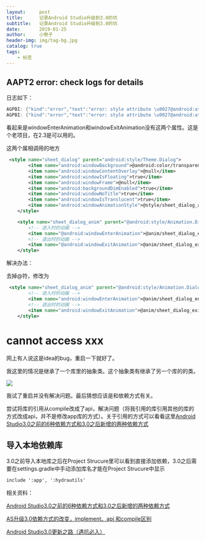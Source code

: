 ```yaml
---
layout:     post  
title:      记录Android Studio升级到3.0的坑 
subtitle:   记录Android Studio升级到3.0的坑 
date:       2019-01-25
author:     小卷子
header-img: img/tag-bg.jpg
catalog: true
tags:
    - 标签
---
```





## AAPT2 error: check logs for details

日志如下：

~~~java
AGPBI: {"kind":"error","text":"error: style attribute \u0027@android:attr/windowEnterAnimation\u0027 not found.","sources":[{"file":"/Users/yeqiu/WorkSpace/AndroidProject/yeqiu/demo/app/build/intermediates/incremental/mergeDebugResources/merged.dir/values/values.xml","position":{"startLine":3548}}],"original":"","tool":"AAPT"}
AGPBI: {"kind":"error","text":"error: style attribute \u0027@android:attr/windowExitAnimation\u0027 not found.","sources":[{"file":"/Users/yeqiu/WorkSpace/AndroidProject/yeqiu/demo/app/build/intermediates/incremental/mergeDebugResources/merged.dir/values/values.xml","position":{"startLine":3550}}],"original":"","tool":"AAPT"}
~~~





看起来是windowEnterAnimation和windowExitAnimation没有这两个属性。这是个老项目，在2.3是可以用的。

这两个属相调用的地方

~~~xml
 <style name="sheet_dialog" parent="android:style/Theme.Dialog">
        <item name="android:windowBackground">@android:color/transparent</item>
        <item name="android:windowContentOverlay">@null</item>
        <item name="android:windowIsFloating">true</item>
        <item name="android:windowFrame">@null</item>
        <item name="android:backgroundDimEnabled">true</item>
        <item name="android:windowNoTitle">true</item>
        <item name="android:windowIsTranslucent">true</item>
        <item name="android:windowAnimationStyle">@style/sheet_dialog_anim</item>
    </style>

    <style name="sheet_dialog_anim" parent="@android:style/Animation.Dialog">
        <!-- 进入时的动画 -->
        <item name="@android:windowEnterAnimation">@anim/sheet_dialog_enter</item>
        <!-- 退出时的动画 -->
        <item name="@android:windowExitAnimation">@anim/sheet_dialog_exit</item>
    </style>

~~~



解决办法：

去掉@符，修改为

~~~xml
 <style name="sheet_dialog_anim" parent="@android:style/Animation.Dialog">
        <!-- 进入时的动画 -->
        <item name="android:windowEnterAnimation">@anim/sheet_dialog_enter</item>
        <!-- 退出时的动画 -->
        <item name="android:windowExitAnimation">@anim/sheet_dialog_exit</item>
    </style>
~~~





# cannot access xxx

网上有人说这是idea的bug，重启一下就好了。

我这里的情况是继承了一个库里的抽象类。这个抽象类有继承了另一个库的的类。

![](https://ws4.sinaimg.cn/large/006tNc79ly1fzio6rpu15j30ta0m2415.jpg)



我试了重启并没有解决问题。最后猜想应该是和依赖方式有关。

尝试将库的引用从compile改成了api，解决问题（将我引用的库引用其他的库的方式改成api，并不是修改app库的方式）。关于引用的方式可以看看这里[Android Studio3.0之前的6种依赖方式和3.0之后新增的两种依赖方式](https://blog.csdn.net/nzfxx/article/details/79830596#13-apk)



## 导入本地依赖库

3.0之前导入本地库之后在Project Strucure里可以看到直接添加依赖，3.0之后需要在settings.gradle中手动添加库名才能在Project Strucure中显示

~~~xml
include ':app', ':hydrautils'
~~~





相关资料：

[Android Studio3.0之前的6种依赖方式和3.0之后新增的两种依赖方式](https://blog.csdn.net/nzfxx/article/details/79830596#13-apk)

[AS升级3.0依赖方式的改变，implement、api 和compile区别](https://www.jianshu.com/p/ccf351dff7f7)

[Android Studio3.0更新之路（遇坑必入）](https://www.jianshu.com/p/15afb8234d19)



